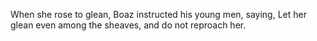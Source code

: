 When she rose to glean, Boaz instructed his young men, saying, Let her glean even among the sheaves, and do not reproach her.
